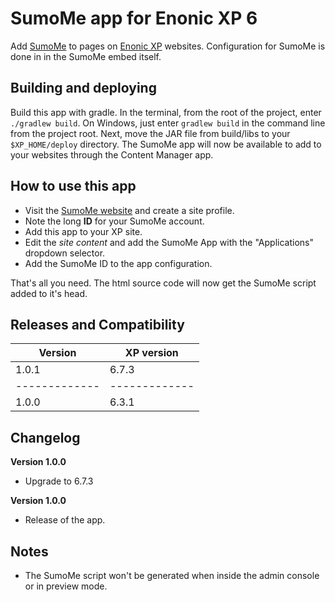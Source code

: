 # SumoMe app for Enonic XP 6

Add [SumoMe](https://sumome.com) to pages on [Enonic XP](https://github.com/enonic/xp) websites. Configuration for SumoMe is done in in the SumoMe embed itself.

## Building and deploying

Build this app with gradle. In the terminal, from the root of the project, enter `./gradlew build`. On Windows, just enter `gradlew build`
in the command line from the project root. Next, move the JAR file from build/libs to your `$XP_HOME/deploy` directory. The SumoMe
app will now be available to add to your websites through the Content Manager app.

## How to use this app

* Visit the [SumoMe website](https://sumome.com) and create a site profile.
* Note the long **ID** for your SumoMe account.
* Add this app to your XP site.
* Edit the *site content* and add the SumoMe App with the "Applications" dropdown selector.
* Add the SumoMe ID to the app configuration.

That's all you need. The html source code will now get the SumoMe script added to it's head.

## Releases and Compatibility

| Version        | XP version |
| ------------- | ------------- |
| 1.0.1 | 6.7.3 |
| ------------- | ------------- |
| 1.0.0 | 6.3.1 |

## Changelog
**Version 1.0.0**
* Upgrade to 6.7.3 

**Version 1.0.0**
* Release of the app.

## Notes

* The SumoMe script won't be generated when inside the admin console or in preview mode.
